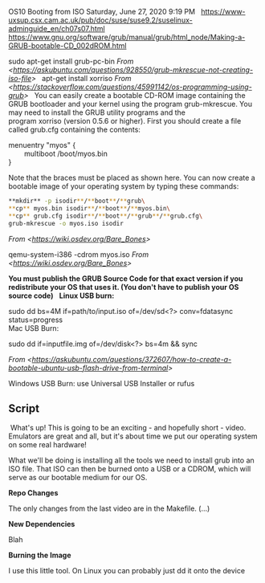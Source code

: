 OS10 Booting from ISO
Saturday, June 27, 2020
9:19 PM
 
<https://www-uxsup.csx.cam.ac.uk/pub/doc/suse/suse9.2/suselinux-adminguide_en/ch07s07.html>
<https://www.gnu.org/software/grub/manual/grub/html_node/Making-a-GRUB-bootable-CD_002dROM.html>

sudo apt-get install grub-pc-bin
*From \<<https://askubuntu.com/questions/928550/grub-mkrescue-not-creating-iso-file>\>*
 
apt-get install xorriso
*From \<<https://stackoverflow.com/questions/45991142/os-programming-using-grub>\>*
 
You can easily create a bootable CD-ROM image containing the GRUB bootloader and your kernel using the program grub-mkrescue. You may need to install the GRUB utility programs and the program xorriso (version 0.5.6 or higher). First you should create a file called grub.cfg containing the contents:

menuentry \"myos\" {\
        multiboot /boot/myos.bin\
}

Note that the braces must be placed as shown here. You can now create a bootable image of your operating system by typing these commands:
```bash
**mkdir** -p isodir**/**boot**/**grub\
**cp** myos.bin isodir**/**boot**/**myos.bin\
**cp** grub.cfg isodir**/**boot**/**grub**/**grub.cfg\
grub-mkrescue -o myos.iso isodir
```

*From \<<https://wiki.osdev.org/Bare_Bones>\>*

qemu-system-i386 -cdrom myos.iso
*From \<<https://wiki.osdev.org/Bare_Bones>\>*

**You must publish the GRUB Source Code for that exact version if you redistribute your OS that uses it. (You don\'t have to publish your OS source code)**
 
**Linux USB burn:**

sudo dd bs=4M if=path/to/input.iso of=/dev/sd\<?> conv=fdatasync status=progress\
Mac USB Burn:

sudo dd if=inputfile.img of=/dev/disk\<?> bs=4m && sync

*From \<<https://askubuntu.com/questions/372607/how-to-create-a-bootable-ubuntu-usb-flash-drive-from-terminal>\>*

Windows USB Burn: use Universal USB Installer or rufus

## Script

 What\'s up! This is going to be an exciting - and hopefully short - video. Emulators are great and all, but it\'s about time we put our operating system on some real hardware!

What we\'ll be doing is installing all the tools we need to install grub into an ISO file. That ISO can then be burned onto a USB or a CDROM, which will serve as our bootable medium for our OS.

**Repo Changes**

The only changes from the last video are in the Makefile. (...)

**New Dependencies**

Blah

**Burning the Image**

I use this little tool. On Linux you can probably just dd it onto the device

